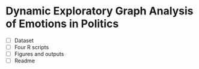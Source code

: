 # Dynamic Exploratory Graph Analysis of Emotions in Politics

-[ ] Dataset
-[ ] Four R scripts
-[ ] Figures and outputs
-[ ] Readme
